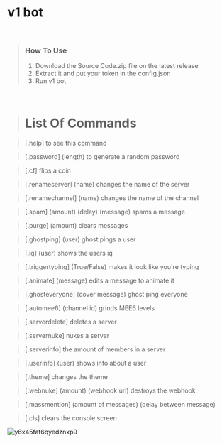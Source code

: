 # v1 bot
   
<br />
  
> ### How To Use
> 1. Download the Source Code.zip file on the latest release
> 2. Extract it and put your token in the config.json
> 3. Run v1 bot
  
<br />

> # List Of Commands

> [.help] to see this command

> [.password] (length) to generate a random password

> [.cf] flips a coin

> [.renameserver] (name) changes the name of the server

> [.renamechannel] (name) changes the name of the channel

> [.spam] (amount) (delay) (message) spams a message

> [.purge] (amount) clears messages

> [.ghostping] (user) ghost pings a user

> [.iq] (user) shows the users iq

> [.triggertyping] (True/False) makes it look like you're typing

> [.animate] (message) edits a message to animate it

> [.ghosteveryone] (cover message) ghost ping everyone

> [.automee6] (channel id) grinds MEE6 levels

> [.serverdelete] deletes a server

> [.servernuke] nukes a server

> [.serverinfo] the amount of members in a server

> [.userinfo] (user) shows info about a user

> [.theme] changes the theme

> [.webnuke] (amount) (webhook url) destroys the webhook

> [.massmention] (amount of messages) (delay between message)

> [.cls] clears the console screen

![y6x45fat6qyedznxp9](https://user-images.githubusercontent.com/106450011/185611793-376b3116-0b8a-472b-b602-961bf5d2e164.png)

